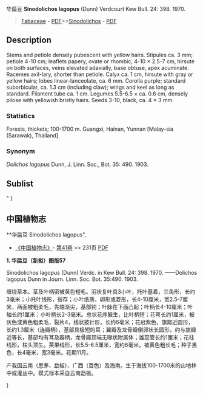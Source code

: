 华扁豆 **Sinodolichos lagopus** (Dunn) Verdcourt Kew Bull. 24: 398. 1970.

> [Fabaceae](http://www.iplant.cn/info/Fabaceae?t=foc) - [PDF](http://www.iplant.cn/foc/pdf/Fabaceae.pdf)>>[Sinodolichos](http://www.iplant.cn/info/Sinodolichos?t=foc) - [PDF](http://www.iplant.cn/foc/pdf/Sinodolichos.pdf)

## Description

Stems and petiole densely pubescent with yellow hairs. Stipules ca. 3 mm; petiole 4-10 cm; leaflets papery, ovate or rhombic, 4-10 × 2.5-7 cm, hirsute on both surfaces, veins elevated adaxially, base obtuse, apex acuminate. Racemes axil-lary, shorter than petiole. Calyx ca. 1 cm, hirsute with gray or yellow hairs; lobes linear-lanceolate, ca. 6 mm. Corolla purple; standard suborbicular, ca. 1.3 cm (including claw); wings and keel as long as standard. Filament tube ca. 1 cm. Legumes 5.5-6.5 × ca. 0.6 cm, densely pilose with yellowish bristly hairs. Seeds 3-10, black, ca. 4 × 3 mm.

### Statistics
Forests, thickets; 100-1700 m. Guangxi, Hainan, Yunnan [Malay-sia (Sarawak), Thailand].

### Synonym
*Dolichos lagopus* Dunn, J. Linn. Soc., Bot. 35: 490. 1903.

## Sublist
"
}
## 中国植物志

**华扁豆 Sinodolichos lagopus",

* [《中国植物志》](http://www.iplant.cn/frps)- [第41卷](http://www.iplant.cn/frps/vol/41) >> 231页 [PDF](http://www.iplant.cn/frps/pdf/41/231.pdf)

**1. 华扁豆（新拟）图版57**

Sinodolichos lagopus (Dunn) Verdc. in Kew Bull. 24: 398. 1970. ——Dolichos lagopus Dunn in Journ. Linn. Soc. Bot. 35:490. 1903.

缠绕草本。茎及叶柄密被黄色短毛。羽状复叶具3小叶，托叶基着，三角形，长约3毫米；小托叶线形，宿存；小叶纸质，卵形或菱形，长4-10厘米，宽2.5-7厘米，两面被粗柔毛，先端渐尖，基部钝；叶脉在下面凸起；叶柄长4-10厘米；叶轴长约1厘米；小叶柄长2-3毫米。总状花序腋生，比叶柄短；花萼长约1厘米，被灰色或黄色粗柔毛，裂片4，线状披针形，长约6毫米；花冠紫色，旗瓣近圆形，长约1.3厘米（连瓣柄），基部具极短的耳；翼瓣及龙骨瓣倒卵状长圆形，约与旗瓣近等长，基部均有耳及瓣柄，龙骨瓣顶端无喙状附属体；雄蕊管长约1厘米；花柱线形，柱头顶生。荚果线形，长5.5-6.5厘米，宽约6毫米，被黄色粗长毛；种子黑色，长4毫米，宽3毫米。花期11月。

产我国云南（思茅、勐板）、广西（百色）及海南。生于海拔100-1700米的山地林中或灌丛中。模式标本采自云南勐板。

}